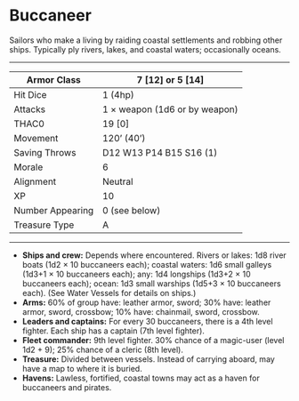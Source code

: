 # Buccaneer

Sailors who make a living by raiding coastal settlements and robbing other ships. Typically ply rivers, lakes, and coastal waters; occasionally oceans.

------

| Armor Class     | 7 [12] or 5 [14]              |
| ---------------- | ----------------------------- |
| Hit Dice         | 1 (4hp)                       |
| Attacks          | 1 × weapon (1d6 or by weapon) |
| THAC0            | 19 [0]                        |
| Movement         | 120’ (40’)                    |
| Saving Throws    | D12 W13 P14 B15 S16 (1)       |
| Morale           | 6                             |
| Alignment        | Neutral                       |
| XP               | 10                            |
| Number Appearing | 0 (see below)                 |
| Treasure Type    | A                             |

------

- **Ships and crew:** Depends where encountered. Rivers or lakes: 1d8 river boats (1d2 × 10 buccaneers each); coastal waters: 1d6 small galleys (1d3+1 × 10 buccaneers each); any: 1d4 longships (1d3+2 × 10 buccaneers each); ocean: 1d3 small warships (1d5+3 × 10 buccaneers each). (See Water Vessels for details on ships.)
- **Arms:** 60% of group have: leather armor, sword; 30% have: leather armor, sword, crossbow; 10% have: chainmail, sword, crossbow.
- **Leaders and captains:** For every 30 buccaneers, there is a 4th level fighter. Each ship has a captain (7th level fighter).
- **Fleet commander:** 9th level fighter. 30% chance of a magic-user (level 1d2 + 9); 25% chance of a cleric (8th level).
- **Treasure:** Divided between vessels. Instead of carrying aboard, may have a map to where it is buried.
- **Havens:** Lawless, fortified, coastal towns may act as a haven for buccaneers and pirates.